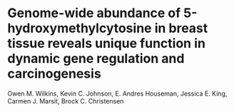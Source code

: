 # Genome-wide abundance of 5-hydroxymethylcytosine in breast tissue reveals unique function in dynamic gene regulation and carcinogenesis

Owen M. Wilkins, Kevin C. Johnson, E. Andres Houseman, Jessica E. King, Carmen J. Marsit, Brock C. Christensen
